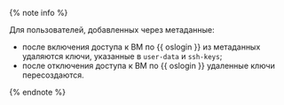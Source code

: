 {% note info %}

Для пользователей, добавленных через метаданные:

* после включения доступа к ВМ по {{ oslogin }} из метаданных удаляются ключи, указанные в `user-data` и `ssh-keys`;
* после отключения доступа к ВМ по {{ oslogin }} удаленные ключи пересоздаются.

{% endnote %}
